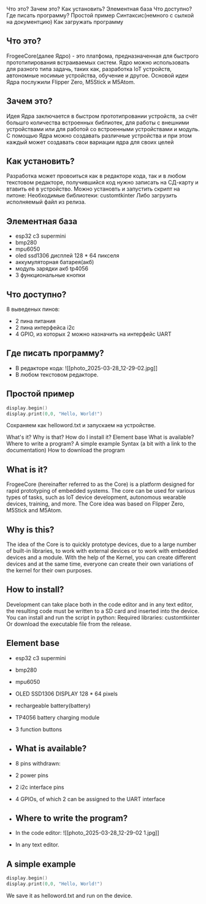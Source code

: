 Что это?
Зачем это?
Как установить?
Элементная база
Что доступно?
Где писать программу?
Простой пример
Синтаксис(немного с сылкой на документцию)
Как загружать программу 

## Что это?
 FrogeeCore(далее Ядро) - это платфома, предназначенная для быстрого прототипирования встраиваемых систем. Ядро можно использовать для разного типа задачь, таких как, разработка IoT устройств, автономные носимые устройства, обучение и другое.
 Основой идеи Ядра послужили Flipper Zero, M5Stick и M5Atom. 
## Зачем это?
Идея Ядра заключается в быстром прототипровании устройств, за счёт большго количества встроенных библиотек, для работы с внешними устройствами или для работой со встроенными устройствами и модуль. С помощью Ядра можно создавать различные устройства и при этом каждый может создавать свои вариации ядра для своих целей

## Как установить?
Разработка может провоиться как в редакторе кода, так и в любом текстовом редакторе, получившийся код нужно записать на СД-карту и втавить её в устройство.
Можно установть и запустить скрипт на питоне:
	Необходимые библиотеки:
		customtkinter
Либо загрузить исполняемый файл из релиза.

## Элементная база
- esp32 c3 supermini
- bmp280
- mpu6050
- oled ssd1306 дисплей 128 * 64 пикселя
- аккумуляторная батарея(акб)
- модуль зарядки акб tp4056
- 3 функциональные кнопки
## Что доступно?
8 выведеных пинов:
- 2 пина питания
- 2 пина интерфейса i2c
- 4 GPIO, из которых 2 можно назначить на интерфейс UART

## Где писать программу?
- В редакторе кода:
    ![[photo_2025-03-28_12-29-02.jpg]]
- В любом текстовом редакторе.

## Простой пример
```swift
display.begin()
display.print(0,0, "Hello, World!")
```

Сохраняем как helloword.txt и запускаем на устройстве.





What's it? 
Why is that?
How do I install it?
Element base What is available? 
Where to write a program?
A simple example Syntax (a bit with a link to the documentation)
How to download the program

## What is it? 
FrogeeCore (hereinafter referred to as the Core) is a platform designed for rapid prototyping of embedded systems. The core can be used for various types of tasks, such as IoT device development, autonomous wearable devices, training, and more. The Core idea was based on Flipper Zero, M5Stick and M5Atom. 
## Why is this? 
The idea of the Core is to quickly prototype devices, due to a large number of built-in libraries, to work with external devices or to work with embedded devices and a module. With the help of the Kernel, you can create different devices and at the same time, everyone can create their own variations of the kernel for their own purposes. 
## How to install?
Development can take place both in the code editor and in any text editor, the resulting code must be written to a SD card and inserted into the device. You can install and run the script in python: Required libraries: customtkinter Or download the executable file from the release. 
## Element base 
- esp32 c3 supermini 
- bmp280 
- mpu6050 
- OLED SSD1306 DISPLAY 128 * 64 pixels 
- rechargeable battery(battery)  
- TP4056 battery charging module 
- 3 function buttons 
- ## What is available? 
- 8 pins withdrawn: 
- 2 power pins 
- 2 i2c interface pins 
- 4 GPIOs, of which 2 can be assigned to the UART interface 
- ## Where to write the program? 
- In the code editor: 
	![[photo_2025-03-28_12-29-02 1.jpg]]

- In any text editor. 

## A simple example 
```swift
display.begin() 
display.print(0,0, "Hello, World!") 
```
We save it as helloword.txt and run on the device.